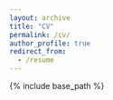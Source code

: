 ```yaml
---
layout: archive
title: "CV"
permalink: /cv/
author_profile: true
redirect_from:
  - /resume
---
```


{% include base_path %}

<object data="{{ site.url }}/files/ritwikresume.pdf" type="application/pdf" width="100%" height="100%">
